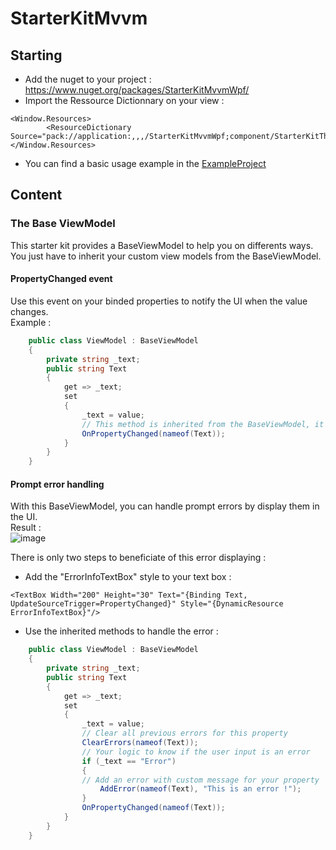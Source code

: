 # StarterKitMvvm

## Starting
* Add the nuget to your project : https://www.nuget.org/packages/StarterKitMvvmWpf/
* Import the Ressource Dictionnary on your view :
```xaml
<Window.Resources>
        <ResourceDictionary Source="pack://application:,,,/StarterKitMvvmWpf;component/StarterKitTheme.xaml"/>
</Window.Resources>
```
* You can find a basic usage example in the [ExampleProject](ExampleProject_Using_StarterKitMvvm)

## Content

### The Base ViewModel
This starter kit provides a BaseViewModel to help you on differents ways. <br />
You just have to inherit your custom view models from the BaseViewModel.
#### PropertyChanged event
Use this event on your binded properties to notify the UI when the value changes. <br />
Example :
```C#
    public class ViewModel : BaseViewModel
    {
        private string _text;
        public string Text
        {
            get => _text;
            set
            {
                _text = value;
                // This method is inherited from the BaseViewModel, it will invoke the PropertyChanged event
                OnPropertyChanged(nameof(Text));
            }
        }
    }
```

#### Prompt error handling
With this BaseViewModel, you can handle prompt errors by display them in the UI. <br />
Result : <br />
![image](https://user-images.githubusercontent.com/73818074/154536808-08babf4f-8d27-47c6-a54f-7ffe3012a869.png)

There is only two steps to beneficiate of this error displaying :
* Add the "ErrorInfoTextBox" style to your text box : 
```xaml
<TextBox Width="200" Height="30" Text="{Binding Text, UpdateSourceTrigger=PropertyChanged}" Style="{DynamicResource ErrorInfoTextBox}"/>
```
* Use the inherited methods to handle the error :
```C#
    public class ViewModel : BaseViewModel
    {
        private string _text;
        public string Text
        {
            get => _text;
            set
            {
                _text = value;
                // Clear all previous errors for this property
                ClearErrors(nameof(Text));
                // Your logic to know if the user input is an error
                if (_text == "Error")
                {
                // Add an error with custom message for your property
                    AddError(nameof(Text), "This is an error !");
                }
                OnPropertyChanged(nameof(Text));
            }
        }
    }
```
